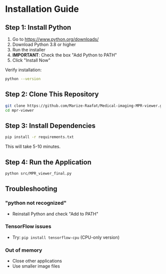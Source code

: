 # Installation Guide

## Step 1: Install Python

1. Go to https://www.python.org/downloads/
2. Download Python 3.8 or higher
3. Run the installer
4. **IMPORTANT**: Check the box "Add Python to PATH"
5. Click "Install Now"

Verify installation:
```bash
python --version
```

## Step 2: Clone This Repository
```bash
git clone https://github.com/Marize-Raafat/Medical-imaging-MPR-viewer.git
cd mpr-viewer
```

## Step 3: Install Dependencies
```bash
pip install -r requirements.txt
```

This will take 5-10 minutes.

## Step 4: Run the Application
```bash
python src/MPR_viewer_final.py
```

## Troubleshooting

### "python not recognized"
- Reinstall Python and check "Add to PATH"

### TensorFlow issues
- Try: `pip install tensorflow-cpu` (CPU-only version)

### Out of memory
- Close other applications
- Use smaller image files